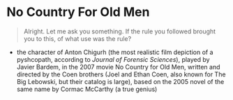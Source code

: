 # No Country For Old Men

> Alright. Let me ask you something. If the rule you followed brought you to this, of what use was the rule?
- the character of Anton Chigurh (the most realistic film depiction of a pyshcopath, according to *Journal of Forensic Sciences*), played by Javier Bardem, in the 2007 movie No Country for Old Men, written and directed by the Coen brothers (Joel and Ethan Coen, also known for The Big Lebowski, but their catalog is large), based on the 2005 novel of the same name by Cormac McCarthy (a true genius)